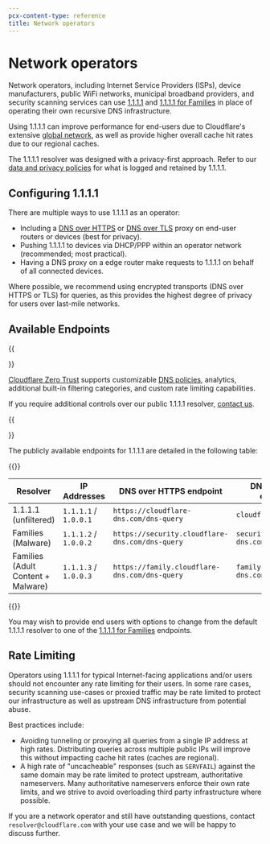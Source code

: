 ```yaml
---
pcx-content-type: reference
title: Network operators
---
```


# Network operators

Network operators, including Internet Service Providers (ISPs), device manufacturers, public WiFi networks, municipal broadband providers, and security scanning services can use [1.1.1.1](/1.1.1.1/setup/) and [1.1.1.1 for Families](/1.1.1.1/setup/#1111-for-families) in place of operating their own recursive DNS infrastructure.

Using 1.1.1.1 can improve performance for end-users due to Cloudflare's extensive [global network](https://www.cloudflare.com/network/), as well as provide higher overall cache hit rates due to our regional caches.

The 1.1.1.1 resolver was designed with a privacy-first approach. Refer to our [data and privacy policies](/1.1.1.1/privacy/public-dns-resolver/) for what is logged and retained by 1.1.1.1.

## Configuring 1.1.1.1

There are multiple ways to use 1.1.1.1 as an operator:

* Including a [DNS over HTTPS](/1.1.1.1/encryption/dns-over-https/) or [DNS over TLS](/1.1.1.1/encryption/dns-over-tls/) proxy on end-user routers or devices (best for privacy).
* Pushing 1.1.1.1 to devices via DHCP/PPP within an operator network (recommended; most practical).
* Having a DNS proxy on a edge router make requests to 1.1.1.1 on behalf of all connected devices.

Where possible, we recommend using encrypted transports (DNS over HTTPS or TLS) for queries, as this provides the highest degree of privacy for users over last-mile networks.

## Available Endpoints

{{<Aside type="note">}}

[Cloudflare Zero Trust](https://www.cloudflare.com/products/zero-trust/) supports customizable [DNS policies](/cloudflare-one/policies/filtering/dns-policies-builder/), analytics, additional built-in filtering categories, and custom rate limiting capabilities.

If you require additional controls over our public 1.1.1.1 resolver, [contact us](https://www.cloudflare.com/products/zero-trust/).

{{</Aside>}}

The publicly available endpoints for 1.1.1.1 are detailed in the following table:

{{<table-wrap>}}

Resolver | IP Addresses | DNS over HTTPS endpoint | DNS over TLS endpoint
---|---|---|---
1.1.1.1 (unfiltered) | `1.1.1.1` / `1.0.0.1` | `https://cloudflare-dns.com/dns-query` | `cloudflare-dns.com`
Families (Malware) | `1.1.1.2` / `1.0.0.2` | `https://security.cloudflare-dns.com/dns-query` | `security.cloudflare-dns.com`
Families (Adult Content + Malware) | `1.1.1.3` / `1.0.0.3` | `https://family.cloudflare-dns.com/dns-query` | `family.cloudflare-dns.com`

{{</table-wrap>}}

You may wish to provide end users with options to change from the default 1.1.1.1 resolver to one of the [1.1.1.1 for Families](/1.1.1.1/setup/#1111-for-families) endpoints.

## Rate Limiting

Operators using 1.1.1.1 for typical Internet-facing applications and/or users should not encounter any rate limiting for their users. In some rare cases, security scanning use-cases or proxied traffic may be rate limited to protect our infrastructure as well as upstream DNS infrastructure from potential abuse.

Best practices include:

* Avoiding tunneling or proxying all queries from a single IP address at high rates. Distributing queries across multiple public IPs will improve this without impacting cache hit rates (caches are regional).
* A high rate of "uncacheable" responses (such as `SERVFAIL`) against the same domain may be rate limited to protect upstream, authoritative nameservers. Many authoritative nameservers enforce their own rate limits, and we strive to avoid overloading third party infrastructure where possible.

If you are a network operator and still have outstanding questions, contact `resolver@cloudflare.com` with your use case and we will be happy to discuss further.